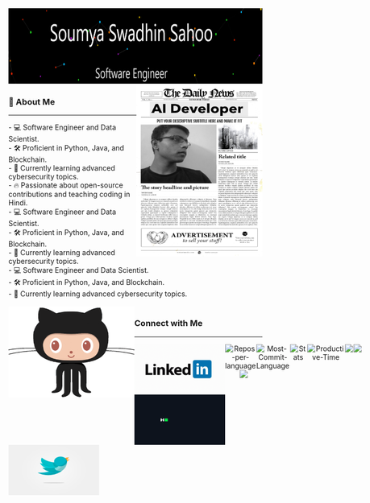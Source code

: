 <img src="./img/ss.png" alt="Image Description" width="1000" height="150">

<img src="./img/i4.JPG" align="right" alt="Image Description" width="250" height="340">


<div><h3> 🌟 About Me </h3>
<hr>
- 💻 Software Engineer and Data Scientist.<br>
- 🛠️ Proficient in Python, Java, and Blockchain.<br>
- 🌱 Currently learning advanced cybersecurity topics.<br>
- 🔥 Passionate about open-source contributions and teaching coding in Hindi.<br>
- 💻 Software Engineer and Data Scientist.<br>
- 🛠️ Proficient in Python, Java, and Blockchain.<br>
- 🌱 Currently learning advanced cybersecurity topics.<br>
- 💻 Software Engineer and Data Scientist.<br>
- 🛠️ Proficient in Python, Java, and Blockchain.<br>
- 🌱 Currently learning advanced cybersecurity topics.<br>
</div>
<!-- <hr> -->
<br>
<img src="./gif/gif_2.gif" alt="Image Description" align="left" width="250" height="180">

<h3> Connect with Me </h3>
<hr>
<img src="./gif/linkedin.gif" alt="Image Description" align="left" width="180" height="100">
<img src="./gif/hackr.gif" alt="Image Description" align="left" width="180" height="100">
<img src="./gif/bird.gif" alt="Image Description" align="left" width="180" height="100">
<!-- <img src="./img/leet.png" alt="Image Description" width="100"> -->

<div align="center">

<div align="center" style="display: flex; flex-direction: row; flex-wrap: nowrap; gap: 1px;">

  <img src="http://github-profile-summary-cards.vercel.app/api/cards/repos-per-language?username=subhash-kr0&theme=nightowl" alt="Repos-per-language" style="flex: 1; width: 265px; height: auto;"/>
  <img src="http://github-profile-summary-cards.vercel.app/api/cards/most-commit-language?username=subhash-kr0&theme=nightowl" alt="Most-Commit-Language" style="flex: 1; width: 265px; height: auto;"/>
  <img src="http://github-profile-summary-cards.vercel.app/api/cards/stats?username=subhash-kr0&theme=nightowl" alt="Stats" style="flex: 1; width: 265px; height: auto;"/>
  <img src="http://github-profile-summary-cards.vercel.app/api/cards/productive-time?username=subhash-kr0&hide_border=false&theme=nightowl&utcOffset=5.30" alt="Productive-Time" style="flex: 1; width: 218px; height: auto;"/>
 <!-- <img src="https://github-readme-stats.vercel.app/api?username=subhash-kr0&show_icons=true&include_all_commits=true&bg_color=0,ea6161,ffc64d,fffc4d,52fa5a&theme=graywhite" alt="subhash's github stats" style="flex: 1; width: 320px; height: auto;"/>
 -->
 <img src="https://github-readme-stats.vercel.app/api?username=subhash-kr0&hide_title=true&hide_border=true&show_icons=true&include_all_commits=true&count_private=true&hide_title=false&line_height=21&text_color=000&icon_color=000&bg_color=0,ea6161,ffc64d,fffc4d,52fa5a&theme=graywhite" style="flex: 1; width: 345px; height: auto;">
  <img src="https://github-readme-stats.vercel.app/api/top-langs/?username=subhash-kr0&layout=compact&icon_color=fff&bg_color=0,52fa5a,4dfcff,c64dff&text_color=000&theme=graywhite&hide_border=true" style="flex: 1; width: 232px;"/>
</div>
<!-- Footer -->
  <img src="https://capsule-render.vercel.app/api?type=waving&color=gradient&height=100&section=footer" width=804px />

</div>

